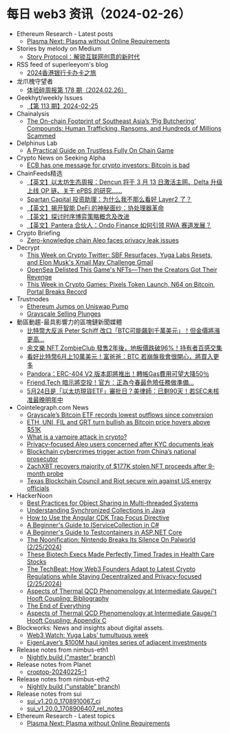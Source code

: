 # 每日 web3 资讯（2024-02-26）

- Ethereum Research - Latest posts
  - [Plasma Next: Plasma without Online Requirements](https://ethresear.ch/t/plasma-next-plasma-without-online-requirements/18786#post_1)
- Stories by melody on Medium
  - [Story Protocol：解锁互联网创意的新时代](https://medium.com/@melody8848/story-protocol-%E8%A7%A3%E9%94%81%E4%BA%92%E8%81%94%E7%BD%91%E5%88%9B%E6%84%8F%E7%9A%84%E6%96%B0%E6%97%B6%E4%BB%A3-36a595b52894?source=rss-bfc6f454c0f9------2)
- RSS feed of superleeyom's blog
  - [2024香港银行卡办卡之旅](https://github.com/superleeyom/blog/issues/58)
- 龙爪槐守望者
  - [体验碎周报第 178 期（2024.02.26）](https://www.ftium4.com/ux-weekly-178.html)
- Geekhyt/weekly Issues
  - [【第 113 期】2024-02-25](https://github.com/Geekhyt/weekly/issues/120)
- Chainalysis
  - [The On-chain Footprint of Southeast Asia’s ‘Pig Butchering’ Compounds: Human Trafficking, Ransoms, and Hundreds of Millions Scammed](https://www.chainalysis.com/blog/pig-butchering-human-trafficking/)
- Delphinus Lab
  - [A Practical Guide on Trustless Fully On Chain Game](https://delphinuslab.com/2024/02/25/a-practical-guide-on-trustless-fully-on-chain-game/)
- Crypto News on Seeking Alpha
  - [ECB has one message for crypto investors: Bitcoin is bad](https://seekingalpha.com/news/4070480-ecb-has-one-message-for-crypto-investors-bitcoin-is-bad?utm_source=feed_news_crypto&utm_medium=referral&feed_item_type=news)
- ChainFeeds精选
  - [【英文】以太坊生态周报：Dencun 将于 3 月 13 日激活主网、Delta 升级上线 OP 链、关于 ePBS 的研究......](https://weekinethereumnews.com/week-in-ethereum-news-february-24-2024/)
  - [Spartan Capital 投资助理：为什么我不那么看好 Layer2 了？](https://www.theblockbeats.info/news/51096)
  - [【英文】揭开智能 DeFi 的神秘面纱：协处理器革命](https://mirror.xyz/lukewasm.eth/LxhWgl-vaAoM3s_i9nCP8AxlfcLvTKuhXayBoEr00mA)
  - [【英文】探讨时序博弈策略概念及改进](https://hackmd.io/@dataalways/latency-is-money#Advanced-Strategies)
  - [【英文】Pantera 合伙人：Ondo Finance 如何引领 RWA 赛道发展？](https://www.veradiverdict.com/p/ondo)
- Crypto Briefing
  - [Zero-knowledge chain Aleo faces privacy leak issues](https://cryptobriefing.com/zero-knowledge-chain-aleo-privacy-leak/)
- Decrypt
  - [This Week on Crypto Twitter: SBF Resurfaces, Yuga Labs Resets, and Elon Musk's Xmail May Challenge Gmail](https://decrypt.co/218926/this-week-crypto-twitter-ftx-sbf-prison-photo-yuga-labs-ceo-bitcoin-emails)
  - [OpenSea Delisted This Game's NFTs—Then the Creators Got Their Revenge](https://decrypt.co/218894/opensea-delisted-this-games-nfts-then-the-creators-got-their-revenge)
  - [This Week in Crypto Games: Pixels Token Launch, N64 on Bitcoin, Portal Breaks Record](https://decrypt.co/218910/this-week-crypto-games-pixels-token-n64-bitcoin-portal)
- Trustnodes
  - [Ethereum Jumps on Uniswap Pump](https://www.trustnodes.com/2024/02/25/ethereum-jumps-on-uniswap-pump)
  - [Grayscale Selling Plunges](https://www.trustnodes.com/2024/02/25/grayscale-selling-plunges)
- 動區動趨-最具影響力的區塊鏈新聞媒體
  - [比特幣大反派 Peter Schiff 改口「BTC可能飆到千萬美元」！但金價將漲更高…](https://www.blocktempo.com/peter-schiff-says-btc-could-reach-100000/)
  - [余文樂 NFT ZombieClub 發售2年後，地板價跌破96%！持有者百感交集](https://www.blocktempo.com/zombieclub-nft-value-plummets-by-90/)
  - [看好比特幣6月上10萬美元！富爸爸：BTC 若崩盤我會很開心，將買入更多](https://www.blocktempo.com/kiyosaki-says-if-btc-crashes-he-would-be-happy/)
  - [Pandora：ERC-404 V2 版本即將推出！轉帳Gas費用可望大降50％](https://www.blocktempo.com/the-latest-iteration-of-erc-404-is-coming/)
  - [Friend.Tech 暗示將空投！官方：正為今春最危險任務做準備…](https://www.blocktempo.com/friend-tech-hints-at-airdrop/)
  - [5月24日是「以太坊現貨ETF」審批日？美律師：已剩90天！若SEC未核准最晚明年中](https://www.blocktempo.com/scott-johnsson-predicts-spot-eth-etf-approval-time/)
- Cointelegraph.com News
  - [Grayscale’s Bitcoin ETF records lowest outflows since conversion](https://cointelegraph.com/news/grayscale-bitcoin-etf-records-lowest-outflows)
  - [ETH, UNI, FIL and GRT turn bullish as Bitcoin price hovers above $51K](https://cointelegraph.com/news/eth-uni-fil-and-grt-turn-bullish-as-bitcoin-price-hovers-above-51k)
  - [What is a vampire attack in crypto?](https://cointelegraph.com/explained/what-is-a-vampire-attack-in-crypto)
  - [Privacy-focused Aleo users concerned after KYC documents leak](https://cointelegraph.com/news/privacy-focused-aleo-users-concerned-after-kyc-documents-leak)
  - [Blockchain cybercrimes trigger action from China’s national prosecutor](https://cointelegraph.com/news/blockchain-cybercrimes-trigger-china-supreme-procuratorate-action)
  - [ZachXBT recovers majority of $177K stolen NFT proceeds after 9-month probe](https://cointelegraph.com/news/zach-xbt-degods-nft-stolen-proceeds)
  - [Texas Blockchain Council and Riot secure win against US energy officials](https://cointelegraph.com/news/texas-blockchain-council-riot-platforms-eia-omb)
- HackerNoon
  - [Best Practices for Object Sharing in Multi-threaded Systems](https://hackernoon.com/best-practices-for-object-sharing-in-multi-threaded-systems?source=rss)
  - [Understanding Synchronized Collections in Java](https://hackernoon.com/understanding-synchronized-collections-in-java?source=rss)
  - [How to Use the Angular CDK Trap Focus Directive](https://hackernoon.com/how-to-use-the-angular-cdk-trap-focus-directive?source=rss)
  - [A Beginner's Guide to IServiceCollection in C#](https://hackernoon.com/a-beginners-guide-to-iservicecollection-in-c?source=rss)
  - [A Beginner's Guide to Testcontainers in ASP.NET Core](https://hackernoon.com/a-beginners-guide-to-testcontainers-in-aspnet-core?source=rss)
  - [The Noonification: Nintendo Breaks Its Silence On Palworld (2/25/2024)](https://hackernoon.com/2-25-2024-noonification?source=rss)
  - [These Biotech Execs Made Perfectly Timed Trades in Health Care Stocks](https://hackernoon.com/these-biotech-execs-made-perfectly-timed-trades-in-health-care-stocks?source=rss)
  - [The TechBeat: How Web3 Founders Adapt to Latest Crypto Regulations while Staying Decentralized and Privacy-focused (2/25/2024)](https://hackernoon.com/2-25-2024-techbeat?source=rss)
  - [Aspects of Thermal QCD Phenomenology at Intermediate Gauge/'t Hooft Coupling: Bibliography](https://hackernoon.com/aspects-of-thermal-qcd-phenomenology-at-intermediate-gauget-hooft-coupling-bibliography?source=rss)
  - [The End of Everything](https://hackernoon.com/the-end-of-everything?source=rss)
  - [Aspects of Thermal QCD Phenomenology at Intermediate Gauge/'t Hooft Coupling: Appendix C](https://hackernoon.com/aspects-of-thermal-qcd-phenomenology-at-intermediate-gauget-hooft-coupling-appendix-c?source=rss)
- Blockworks: News and insights about digital assets.
  - [Web3 Watch: Yuga Labs’ tumultuous week](https://blockworks.co/news/yuga-labs-layoffs-ceo-shakeup)
  - [EigenLayer’s $100M haul ignites series of adjacent investments](https://blockworks.co/news/eigenlayer-fundraise-ecosystem-development)
- Release notes from nimbus-eth1
  - [Nightly build ("master" branch)](https://github.com/status-im/nimbus-eth1/releases/tag/nightly)
- Release notes from Planet
  - [croptop-20240225-1](https://github.com/Planetable/Planet/releases/tag/croptop-20240225-1)
- Release notes from nimbus-eth2
  - [Nightly build ("unstable" branch)](https://github.com/status-im/nimbus-eth2/releases/tag/nightly)
- Release notes from sui
  - [sui_v1.20.0_1708910067_ci](https://github.com/MystenLabs/sui/releases/tag/sui_v1.20.0_1708910067_ci)
  - [sui_v1.20.0_1708906407_rel_notes](https://github.com/MystenLabs/sui/releases/tag/sui_v1.20.0_1708906407_rel_notes)
- Ethereum Research - Latest topics
  - [Plasma Next: Plasma without Online Requirements](https://ethresear.ch/t/plasma-next-plasma-without-online-requirements/18786)
